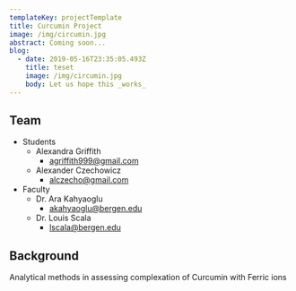 ```yaml
---
templateKey: projectTemplate
title: Curcumin Project
image: /img/circumin.jpg
abstract: Coming soon...
blog:
  - date: 2019-05-16T23:35:05.493Z
    title: teset
    image: /img/circumin.jpg
    body: Let us hope this _works_
---
```

## Team

* Students
  * Alexandra Griffith
    * agriffith999@gmail.com
  * Alexander Czechowicz
    * alczecho@gmail.com
* Faculty
  * Dr. Ara Kahyaoglu
    * akahyaoglu@bergen.edu
  * Dr. Louis Scala
    * lscala@bergen.edu



## Background

Analytical methods in assessing complexation of Curcumin with Ferric ions
